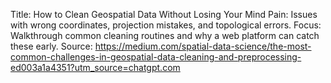 Title: How to Clean Geospatial Data Without Losing Your Mind
Pain: Issues with wrong coordinates, projection mistakes, and topological errors.
Focus: Walkthrough common cleaning routines and why a web platform can catch these early.
Source: https://medium.com/spatial-data-science/the-most-common-challenges-in-geospatial-data-cleaning-and-preprocessing-ed003a1a4351?utm_source=chatgpt.com
